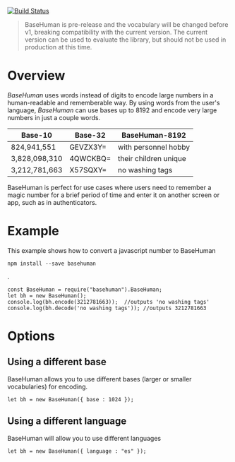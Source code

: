 [![Build Status](https://travis-ci.org/mattdot/basehuman.svg?branch=master)](https://travis-ci.org/mattdot/basehuman)

> BaseHuman is pre-release and the vocabulary will be changed before v1, breaking compatibility with the current version.  The current version can be used to evaluate the library, but should not be used in production at this time.

# Overview
*BaseHuman* uses words instead of digits to encode large numbers in a human-readable and rememberable way.  By using words from the user's language, *BaseHuman* can use bases up to 8192 and encode very large numbers in just a couple words.

| Base-10     | Base-32       | BaseHuman-8192              |
|-------------|---------------|-----------------------------|
|824,941,551  |GEVZX3Y=       |with personnel hobby         |
|3,828,098,310|4QWCKBQ=       |their children unique        |
|3,212,781,663|X57SQXY=       |no washing tags              |

BaseHuman is perfect for use cases where users need to remember a magic number for a brief period of time and enter it on another screen or app, such as in authenticators.

# Example
This example shows how to convert a javascript number to BaseHuman

	npm install --save basehuman
.

	const BaseHuman = require("basehuman").BaseHuman;
	let bh = new BaseHuman();
	console.log(bh.encode(3212781663));  //outputs 'no washing tags'
	console.log(bh.decode('no washing tags')); //outputs 3212781663
  
# Options
## Using a different base
BaseHuman allows you to use different bases (larger or smaller vocabularies) for encoding.

	let bh = new BaseHuman({ base : 1024 });
## Using a different language
BaseHuman will allow you to use different languages
	
	let bh = new BaseHuman({ language : "es" });
